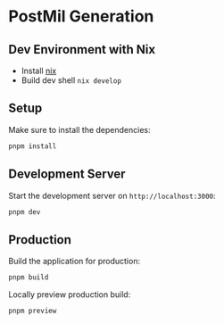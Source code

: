# PostMil Generation

## Dev Environment with Nix

- Install [nix](https://zero-to-nix.com/concepts/nix-installer/)
- Build dev shell `nix develop`

## Setup

Make sure to install the dependencies:

```bash
pnpm install
```

## Development Server

Start the development server on `http://localhost:3000`:

```bash
pnpm dev
```

## Production

Build the application for production:

```bash
pnpm build
```

Locally preview production build:

```bash
pnpm preview
```

